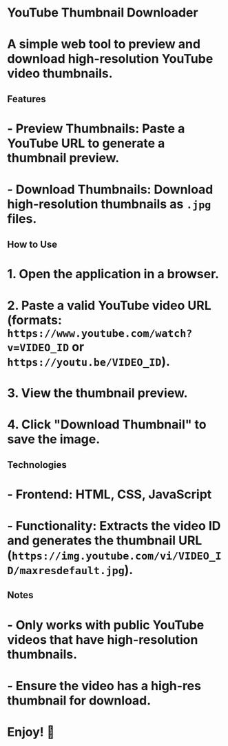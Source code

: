 # YouTube Thumbnail Downloader

# A simple web tool to preview and download high-resolution YouTube video thumbnails.

## Features
# - Preview Thumbnails: Paste a YouTube URL to generate a thumbnail preview.
# - Download Thumbnails: Download high-resolution thumbnails as `.jpg` files.

## How to Use
# 1. Open the application in a browser.
# 2. Paste a valid YouTube video URL (formats: `https://www.youtube.com/watch?v=VIDEO_ID` or `https://youtu.be/VIDEO_ID`).
# 3. View the thumbnail preview.
# 4. Click "Download Thumbnail" to save the image.

## Technologies
# - Frontend: HTML, CSS, JavaScript
# - Functionality: Extracts the video ID and generates the thumbnail URL (`https://img.youtube.com/vi/VIDEO_ID/maxresdefault.jpg`).

## Notes
# - Only works with public YouTube videos that have high-resolution thumbnails.
# - Ensure the video has a high-res thumbnail for download.

# Enjoy! 🚀
